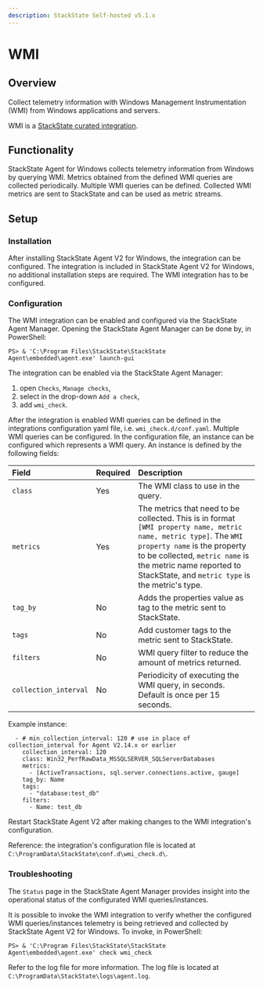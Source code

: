 ```yaml
---
description: StackState Self-hosted v5.1.x 
---
```


# WMI

## Overview

Collect telemetry information with Windows Management Instrumentation \(WMI\) from Windows applications and servers.

WMI is a [StackState curated integration](/stackpacks/integrations/about_integrations.md#stackstate-curated-integrations).

## Functionality

StackState Agent for Windows collects telemetry information from Windows by querying WMI. Metrics obtained from the defined WMI queries are collected periodically. Multiple WMI queries can be defined. Collected WMI metrics are sent to StackState and can be used as metric streams.

## Setup

### Installation

After installing StackState Agent V2 for Windows, the integration can be configured. The integration is included in StackState Agent V2 for Windows, no additional installation steps are required. The WMI integration has to be configured.

### Configuration

The WMI integration can be enabled and configured via the StackState Agent Manager. Opening the StackState Agent Manager can be done by, in PowerShell:

```text
PS> & 'C:\Program Files\StackState\StackState Agent\embedded\agent.exe' launch-gui
```

The integration can be enabled via the StackState Agent Manager:

1. open `Checks`, `Manage checks`, 
2. select in the drop-down `Add a check`,
3. add `wmi_check`.

After the integration is enabled WMI queries can be defined in the integrations configuration yaml file, i.e. `wmi_check.d/conf.yaml`. Multiple WMI queries can be configured. In the configuration file, an instance can be configured which represents a WMI query. An instance is defined by the following fields:

| Field | Required | Description                                                                                                                                                                                                                                                         |
| :--- | :--- |:--------------------------------------------------------------------------------------------------------------------------------------------------------------------------------------------------------------------------------------------------------------------|
| `class` | Yes | The WMI class to use in the query.                                                                                                                                                                                                                                  |
| `metrics` | Yes | The metrics that need to be collected. This is in format `[WMI property name, metric name, metric type]`. The `WMI property name` is the property to be collected, `metric name` is the metric name reported to StackState, and `metric type` is the metric's type. |
| `tag_by` | No | Adds the properties value as tag to the metric sent to StackState.                                                                                                                                                                                                  |
| `tags` | No | Add customer tags to the metric sent to StackState.                                                                                                                                                                                                                 |
| `filters` | No | WMI query filter to reduce the amount of metrics returned.                                                                                                                                                                                                          |
| `collection_interval` | No | Periodicity of executing the WMI query, in seconds. Default is once per 15 seconds.                                                                                                                                                                                 |

Example instance:

```text
  - # min_collection_interval: 120 # use in place of collection_interval for Agent V2.14.x or earlier 
    collection_interval: 120
    class: Win32_PerfRawData_MSSQLSERVER_SQLServerDatabases
    metrics:
      - [ActiveTransactions, sql.server.connections.active, gauge]
    tag_by: Name
    tags: 
      - "database:test_db"
    filters:
      - Name: test_db
```

Restart StackState Agent V2 after making changes to the WMI integration's configuration.

Reference: the integration's configuration file is located at `C:\ProgramData\StackState\conf.d\wmi_check.d\`.

### Troubleshooting

The `Status` page in the StackState Agent Manager provides insight into the operational status of the configurated WMI queries/instances.

It is possible to invoke the WMI integration to verify whether the configured WMI queries/instances telemetry is being retrieved and collected by StackState Agent V2 for Windows. To invoke, in PowerShell:

```text
PS> & 'C:\Program Files\StackState\StackState Agent\embedded\agent.exe' check wmi_check
```

Refer to the log file for more information. The log file is located at `C:\ProgramData\StackState\logs\agent.log`.

